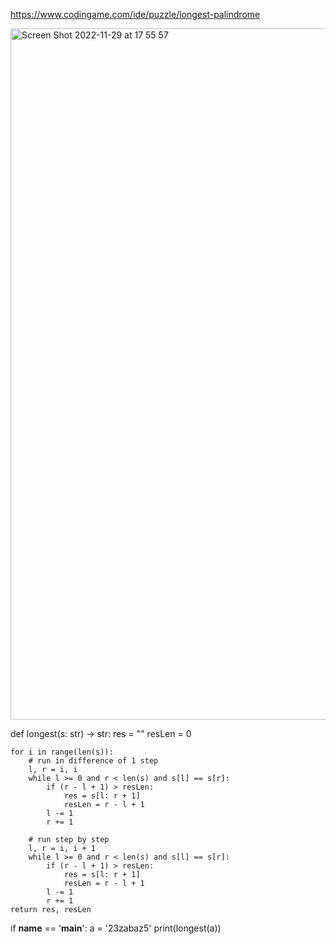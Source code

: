 https://www.codingame.com/ide/puzzle/longest-palindrome

<img width="1106" alt="Screen Shot 2022-11-29 at 17 55 57" src="https://user-images.githubusercontent.com/74509202/204611988-4779e51f-8251-4da4-bc5b-868eb6da3092.png">


def longest(s: str) -> str:
    res = ""
    resLen = 0

    for i in range(len(s)):
        # run in difference of 1 step
        l, r = i, i
        while l >= 0 and r < len(s) and s[l] == s[r]:
            if (r - l + 1) > resLen:
                res = s[l: r + 1]
                resLen = r - l + 1
            l -= 1
            r += 1

        # run step by step
        l, r = i, i + 1
        while l >= 0 and r < len(s) and s[l] == s[r]:
            if (r - l + 1) > resLen:
                res = s[l: r + 1]
                resLen = r - l + 1
            l -= 1
            r += 1
    return res, resLen


if __name__ == '__main__':
    a = '23zabaz5'
    print(longest(a))
